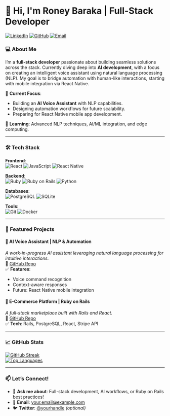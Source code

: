 # 👋 Hi, I'm Roney Baraka | Full-Stack Developer

[![LinkedIn](https://img.shields.io/badge/LinkedIn-0077B5?style=flat&logo=linkedin&logoColor=white)](https://linkedin.com/in/yourprofile)
[![GitHub](https://img.shields.io/badge/GitHub-181717?style=flat&logo=github&logoColor=white)](https://github.com/yourusername)
[![Email](https://img.shields.io/badge/Email-D14836?style=flat&logo=gmail&logoColor=white)](mailto:barakaroney001@gmail.com)

### 💻 About Me
I’m a **full-stack developer** passionate about building seamless solutions across the stack. Currently diving deep into **AI development**, with a focus on creating an intelligent voice assistant using natural language processing (NLP). My goal is to bridge automation with human-like interactions, starting with mobile integration via React Native.

🔭 **Current Focus**:  
- Building an **AI Voice Assistant** with NLP capabilities.  
- Designing automation workflows for future scalability.  
- Preparing for React Native mobile app development.  

🌱 **Learning**: Advanced NLP techniques, AI/ML integration, and edge computing.

---

### 🛠️ Tech Stack
**Frontend**:  
![React](https://img.shields.io/badge/React-61DAFB?style=flat&logo=react&logoColor=black)
![JavaScript](https://img.shields.io/badge/JavaScript-F7DF1E?style=flat&logo=javascript&logoColor=black)
![React Native](https://img.shields.io/badge/React_Native-61DAFB?style=flat&logo=react&logoColor=black)

**Backend**:  
![Ruby](https://img.shields.io/badge/Ruby-CC342D?style=flat&logo=ruby&logoColor=white)
![Ruby on Rails](https://img.shields.io/badge/Rails-CC0000?style=flat&logo=ruby-on-rails&logoColor=white)
![Python](https://img.shields.io/badge/Python-3776AB?style=flat&logo=python&logoColor=white)

**Databases**:  
![PostgreSQL](https://img.shields.io/badge/PostgreSQL-4169E1?style=flat&logo=postgresql&logoColor=white)
![SQLite](https://img.shields.io/badge/SQLite-003B57?style=flat&logo=sqlite&logoColor=white)

**Tools**:  
![Git](https://img.shields.io/badge/Git-F05032?style=flat&logo=git&logoColor=white)
![Docker](https://img.shields.io/badge/Docker-2496ED?style=flat&logo=docker&logoColor=white)

---

### 🚀 Featured Projects

#### 🤖 **AI Voice Assistant** | NLP & Automation  
_A work-in-progress AI assistant leveraging natural language processing for intuitive interactions._  
🔗 [GitHub Repo](https://github.com/yourusername/ai-voice-assistant)  
✅ **Features**:  
- Voice command recognition  
- Context-aware responses  
- Future: React Native mobile integration  

#### 🛒 **E-Commerce Platform** | Ruby on Rails  
_A full-stack marketplace built with Rails and React._  
🔗 [GitHub Repo](https://github.com/yourusername/ecommerce-app)  
✅ **Tech**: Rails, PostgreSQL, React, Stripe API  

---

### 📈 GitHub Stats

[![GitHub Streak](https://streak-stats.demolab.com/?user=yourusername&theme=dark)](https://git.io/streak-stats)  
[![Top Languages](https://github-readme-stats.vercel.app/api/top-langs/?username=yourusername&layout=compact&theme=vision-friendly-dark)](https://github.com/anuraghazra/github-readme-stats)

---

### 📫 Let’s Connect!
- 💬 **Ask me about**: Full-stack development, AI workflows, or Ruby on Rails best practices!  
- 📧 **Email**: [your.email@example.com](mailto:your.email@example.com)  
- 🐦 **Twitter**: [@yourhandle](https://twitter.com/yourhandle) *(optional)*  
